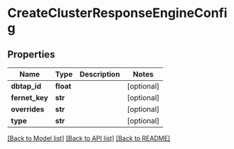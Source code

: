 # CreateClusterResponseEngineConfig

## Properties
Name | Type | Description | Notes
------------ | ------------- | ------------- | -------------
**dbtap_id** | **float** |  | [optional] 
**fernet_key** | **str** |  | [optional] 
**overrides** | **str** |  | [optional] 
**type** | **str** |  | [optional] 

[[Back to Model list]](../README.md#documentation-for-models) [[Back to API list]](../README.md#documentation-for-api-endpoints) [[Back to README]](../README.md)


